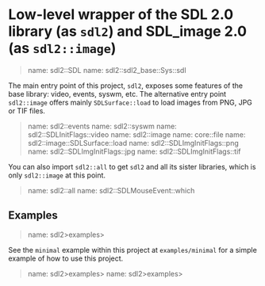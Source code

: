# Low-level wrapper of the SDL 2.0 library (as `sdl2`) and SDL_image 2.0 (as `sdl2::image`)

> name: sdl2::SDL
> name: sdl2::sdl2_base::Sys::sdl

The main entry point of this project, `sdl2`, exposes some features of the base
library: video, events, syswm, etc. The alternative entry point `sdl2::image` offers
mainly `SDLSurface::load` to load images from PNG, JPG or TIF files.

> name: sdl2::events
> name: sdl2::syswm
> name: sdl2::SDLInitFlags::video
> name: sdl2::image
> name: core::file
> name: sdl2::image::SDLSurface::load
> name: sdl2::SDLImgInitFlags::png
> name: sdl2::SDLImgInitFlags::jpg
> name: sdl2::SDLImgInitFlags::tif

You can also import `sdl2::all` to get `sdl2` and all its sister libraries, which is only
`sdl2::image` at this point.

> name: sdl2::all
> name: sdl2::SDLMouseEvent::which

## Examples

> name: sdl2>examples>

See the `minimal` example within this project at `examples/minimal` for a simple example
of how to use this project.

> name: sdl2>examples>
> name: sdl2>examples>

